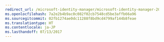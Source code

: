 ```yaml
---
redirect_url: /microsoft-identity-manager/microsoft-identity-manager-2016
ms.openlocfilehash: 7a2e2b4b9ac0c082f02cb7548cd5be3affb66a96
ms.sourcegitcommit: 02fb1274ae0dc11288f8bd9cd4799af144b8feae
ms.translationtype: HT
ms.contentlocale: ja-JP
ms.lasthandoff: 07/13/2017
---
```

